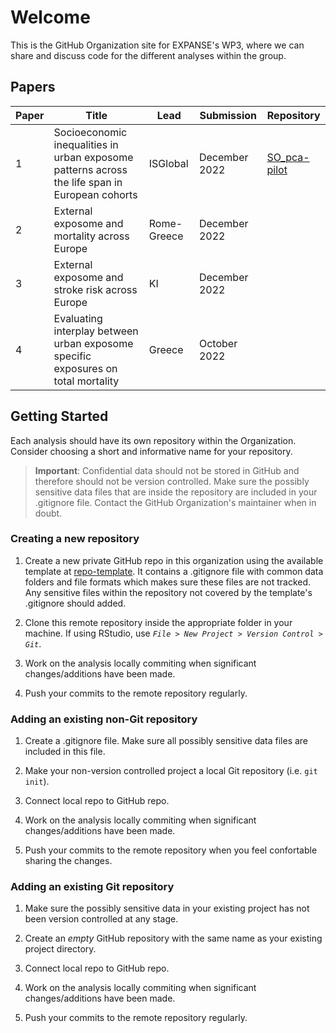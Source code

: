 # Welcome

This is the GitHub Organization site for EXPANSE's WP3, where we can share and discuss code for the different analyses within the group.

## Papers

| Paper | Title                                                                                          | Lead        | Submission    | Repository                                                   |
|-------|------------------------------------------------------------------------------------------------|-------------|---------------|--------------------------------------------------------------|
| 1     | Socioeconomic inequalities in urban exposome patterns across the life span in European cohorts | ISGlobal    | December 2022 | [SO_pca-pilot](https://github.com/expanse-wp-3/SO_pca-pilot) |
| 2     | External exposome and mortality across Europe                                                  | Rome-Greece | December 2022 |                                                              |
| 3     | External exposome and stroke risk across Europe                                                | KI          | December 2022 |                                                              |
| 4     | Evaluating interplay between urban exposome specific exposures on total mortality              | Greece      | October  2022 |                                                              |

## Getting Started

Each analysis should have its own repository within the Organization. Consider choosing a short and informative name for your repository.

>**Important**: Confidential data should not be stored in GitHub and therefore should not be version controlled. Make sure the possibly sensitive data files that are inside the repository are included in your .gitignore file. Contact the GitHub Organization's maintainer when in doubt.

### Creating a new repository

1. Create a new private GitHub repo in this organization using the available template at [repo-template](https://github.com/expanse-wp-3/repo-template). It contains a .gitignore file with common data folders and file formats which makes sure these files are not tracked. Any sensitive files within the repository not covered by the template's .gitignore should added.

2. Clone this remote repository inside the appropriate folder in your machine. If using RStudio, use *`File > New Project > Version Control > Git`*.

3. Work on the analysis locally commiting when significant changes/additions have been made.

4. Push your commits to the remote repository regularly.

### Adding an existing non-Git repository

1. Create a .gitignore file. Make sure all possibly sensitive data files are included in this file.

2. Make your non-version controlled project a local Git repository (i.e. `git init`).

3. Connect local repo to GitHub repo.

4. Work on the analysis locally commiting when significant changes/additions have been made.

5. Push your commits to the remote repository when you feel confortable sharing the changes.

### Adding an existing Git repository

1. Make sure the possibly sensitive data in your existing project has not been version controlled at any stage.

2. Create an *empty* GitHub repository with the same name as your existing project directory.

3. Connect local repo to GitHub repo.

4. Work on the analysis locally commiting when significant changes/additions have been made.

5. Push your commits to the remote repository regularly.
